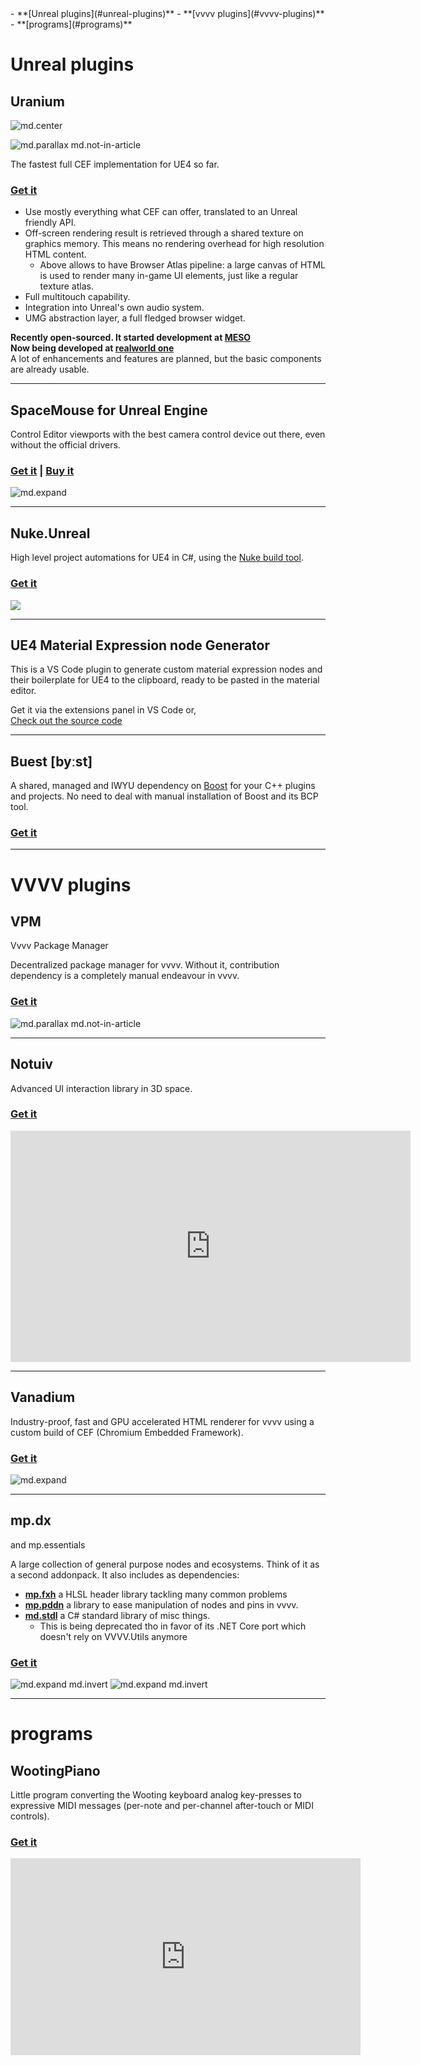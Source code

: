<tocmd>
- **[Unreal plugins](#unreal-plugins)**
- **[vvvv plugins](#vvvv-plugins)**
- **[programs](#programs)**
</tocmd>

# Unreal plugins

## Uranium

![md.center](ware/ur_logo_atom_ondark.png)

![md.parallax md.not-in-article](uelogo.svg)

The fastest full CEF implementation for UE4 so far.

### [Get it](https://github.com/microdee/Uranium)

* Use mostly everything what CEF can offer, translated to an Unreal friendly API.
* Off-screen rendering result is retrieved through a shared texture on graphics memory. This means no rendering overhead for high resolution HTML content.
  * Above allows to have Browser Atlas pipeline: a large canvas of HTML is used to render many in-game UI elements, just like a regular texture atlas.
* Full multitouch capability.
* Integration into Unreal's own audio system.
* UMG abstraction layer, a full fledged browser widget.

**Recently open-sourced. It started development at [MESO](https://meso.design)**  
**Now being developed at [realworld one](https://realworld-one.com/)**  
A lot of enhancements and features are planned, but the basic components are already usable.

----

## SpaceMouse for Unreal Engine

Control Editor viewports with the best camera control device out there, even without the official drivers.

### [Get it](https://github.com/microdee/UE4-SpaceMouse) | [Buy it](https://www.unrealengine.com/marketplace/en-US/product/spacemouse-for-unreal-engine)

![md.expand](ware/sm-thumb.png)

----

## Nuke.Unreal

High level project automations for UE4 in C#, using the [Nuke build tool](https://nuke.build).

### [Get it](https://github.com/microdee/Nuke.Unreal)

![](nu_logo-250.png)

----

## UE4 Material Expression node Generator

This is a VS Code plugin to generate custom material expression nodes and their boilerplate for UE4 to the clipboard, ready to be pasted in the material editor.

Get it via the extensions panel in VS Code or,  
[Check out the source code](https://github.com/microdee/ue4-material-expression-generator)

----

## Buest \[byːst\]

A shared, managed and IWYU dependency on [Boost](https://www.boost.org/) for your C++ plugins and projects. No need to deal with manual installation of Boost and its BCP tool.

### [Get it](https://github.com/microdee/Buest)

----
# VVVV plugins

## VPM
Vvvv Package Manager

Decentralized package manager for vvvv. Without it, contribution dependency is a completely manual endeavour in vvvv.

### [Get it](https://vvvvpm.github.io)

![md.parallax md.not-in-article](vvvv_logo.svg)

----

## Notuiv
Advanced UI interaction library in 3D space.

### [Get it](https://vvvv.org/contribution/notuiv)

<iframe src="https://player.vimeo.com/video/268043752?color=ffffff&amp;title=0&amp;byline=0&amp;portrait=0" width="640" height="370" frameborder="0" webkitallowfullscreen="" mozallowfullscreen="" allowfullscreen=""></iframe>

----

## Vanadium
Industry-proof, fast and GPU accelerated HTML renderer for vvvv using a custom build of CEF (Chromium Embedded Framework).

### [Get it](https://github.com/meso-unimpressed/Vanadium)

![md.expand](ware/vanadium.png)

----

## mp.dx
and mp.essentials

A large collection of general purpose nodes and ecosystems. Think of it as a second addonpack. It also includes as dependencies:

* **[mp.fxh](https://github.com/microdee/mp.fxh)** a HLSL header library tackling many common problems
* **[mp.pddn](https://github.com/microdee/mp.pddn)** a library to ease manipulation of nodes and pins in vvvv.
* **[md.stdl](https://github.com/microdee/md.stdl)** a C# standard library of misc things.
  * This is being deprecated tho in favor of its .NET Core port which doesn't rely on VVVV.Utils anymore

### [Get it](https://vvvv.org/contribution/mp.dx)

![md.expand md.invert](ware/mp.dx.png)
![md.expand md.invert](ware/mp.essentials.png)

----
# programs

## WootingPiano

Little program converting the Wooting keyboard analog key-presses to expressive MIDI messages (per-note and per-channel after-touch or MIDI controls).

### [Get it](https://github.com/microdee/WootingPiano)

<iframe width="560" height="315" src="https://www.youtube-nocookie.com/embed/JXBlBfzc5S0" frameborder="0" allow="accelerometer; autoplay; encrypted-media; gyroscope; picture-in-picture" allowfullscreen></iframe>
